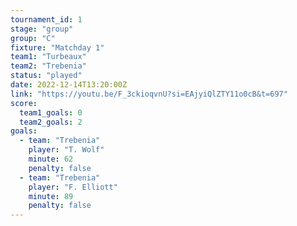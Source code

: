 ```yaml
---
tournament_id: 1
stage: "group"
group: "C"
fixture: "Matchday 1"
team1: "Turbeaux"
team2: "Trebenia"
status: "played"
date: 2022-12-14T13:20:00Z
link: "https://youtu.be/F_3ckioqvnU?si=EAjyiQlZTY11o0cB&t=697"
score:
  team1_goals: 0
  team2_goals: 2
goals:
  - team: "Trebenia"
    player: "T. Wolf"
    minute: 62
    penalty: false
  - team: "Trebenia"
    player: "F. Elliott"
    minute: 89
    penalty: false
---
```

